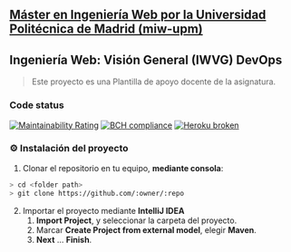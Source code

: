 ## [Máster en Ingeniería Web por la Universidad Politécnica de Madrid (miw-upm)](http://miw.etsisi.upm.es)
## Ingeniería Web: Visión General (IWVG) DevOps
> Este proyecto es una Plantilla de apoyo docente de la asignatura.

### Code status
[![Maintainability Rating](https://sonarcloud.io/api/project_badges/measure?project=mEugeniaMartinez_devops-action&metric=sqale_rating)](https://sonarcloud.io/dashboard?id=mEugeniaMartinez_devops-action)
[![BCH compliance](https://bettercodehub.com/edge/badge/mEugeniaMartinez/devops-action?branch=develop)](https://bettercodehub.com/results/mEugeniaMartinez/devops-action)
[![Heroku broken](https://devops-meu.herokuapp.com/system/version-badge)](https://devops-meu.herokuapp.com.com/swagger-ui.html)

### :gear: Instalación del proyecto
1. Clonar el repositorio en tu equipo, **mediante consola**:
```sh
> cd <folder path>
> git clone https://github.com/:owner/:repo
```
2. Importar el proyecto mediante **IntelliJ IDEA**
   1. **Import Project**, y seleccionar la carpeta del proyecto.
   1. Marcar **Create Project from external model**, elegir **Maven**.
   1. **Next** … **Finish**.


